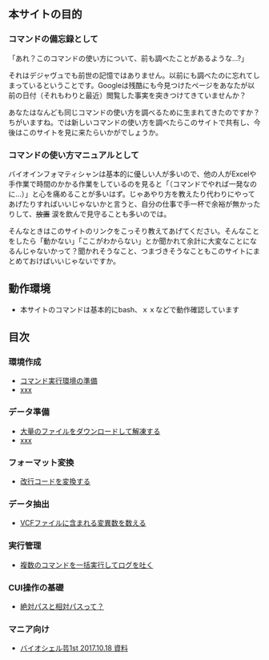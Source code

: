## 本サイトの目的
### コマンドの備忘録として
「あれ？このコマンドの使い方について、前も調べたことがあるような...?」

それはデジャヴュでも前世の記憶ではありません。以前にも調べたのに忘れてしまっているということです。Googleは残酷にも今見つけたページをあなたが以前の日付（それもわりと最近）閲覧した事実を突きつけてきていませんか？

あなたはなんども同じコマンドの使い方を調べるために生まれてきたのですか？ちがいますね。では新しいコマンドの使い方を調べたらこのサイトで共有し、今後はこのサイトを見に来たらいかがでしょうか。

### コマンドの使い方マニュアルとして
バイオインフォマティシャンは基本的に優しい人が多いので、他の人がExcelや手作業で時間のかかる作業をしているのを見ると「（コマンドでやれば一発なのに...）」と心を痛めることが多いはず。じゃあやり方を教えたり代わりにやってあげたりすればいいじゃないかと言うと、自分の仕事で手一杯で余裕が無かったりして、~~放置~~ 涙を飲んで見守ることも多いのでは。

そんなときはこのサイトのリンクをこっそり教えてあげてください。そんなことをしたら「動かない」「ここがわからない」とか聞かれて余計に大変なことになるんじゃないかって？聞かれそうなこと、つまづきそうなこともこのサイトにまとめておけばいいじゃないですか。

## 動作環境
- 本サイトのコマンドは基本的にbash、ｘｘなどで動作確認しています

## 目次
### 環境作成
- [コマンド実行環境の準備](./docs/environment.md)
- [xxx]()

### データ準備
- [大量のファイルをダウンロードして解凍する]()
- [xxx]()

### フォーマット変換
- [改行コードを変換する](./docs/convert.md#returncode)

### データ抽出
- [VCFファイルに含まれる変異数を数える]()

### 実行管理
- [複数のコマンドを一括実行してログを吐く]()

### CUI操作の基礎
- [絶対パスと相対パスって？]()

### マニア向け
- [バイオシェル芸1st 2017.10.18 資料]()

